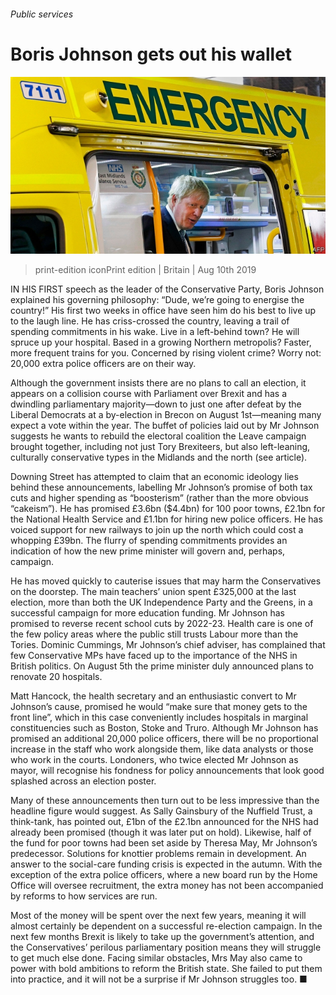 ###### Public services

# Boris Johnson gets out his wallet 

![image](images/20190810_BRP501.jpg) 

> print-edition iconPrint edition | Britain | Aug 10th 2019 

IN HIS FIRST speech as the leader of the Conservative Party, Boris Johnson explained his governing philosophy: “Dude, we’re going to energise the country!” His first two weeks in office have seen him do his best to live up to the laugh line. He has criss-crossed the country, leaving a trail of spending commitments in his wake. Live in a left-behind town? He will spruce up your hospital. Based in a growing Northern metropolis? Faster, more frequent trains for you. Concerned by rising violent crime? Worry not: 20,000 extra police officers are on their way. 

Although the government insists there are no plans to call an election, it appears on a collision course with Parliament over Brexit and has a dwindling parliamentary majority—down to just one after defeat by the Liberal Democrats at a by-election in Brecon on August 1st—meaning many expect a vote within the year. The buffet of policies laid out by Mr Johnson suggests he wants to rebuild the electoral coalition the Leave campaign brought together, including not just Tory Brexiteers, but also left-leaning, culturally conservative types in the Midlands and the north (see article). 

Downing Street has attempted to claim that an economic ideology lies behind these announcements, labelling Mr Johnson’s promise of both tax cuts and higher spending as “boosterism” (rather than the more obvious “cakeism”). He has promised £3.6bn ($4.4bn) for 100 poor towns, £2.1bn for the National Health Service and £1.1bn for hiring new police officers. He has voiced support for new railways to join up the north which could cost a whopping £39bn. The flurry of spending commitments provides an indication of how the new prime minister will govern and, perhaps, campaign. 

He has moved quickly to cauterise issues that may harm the Conservatives on the doorstep. The main teachers’ union spent £325,000 at the last election, more than both the UK Independence Party and the Greens, in a successful campaign for more education funding. Mr Johnson has promised to reverse recent school cuts by 2022-23. Health care is one of the few policy areas where the public still trusts Labour more than the Tories. Dominic Cummings, Mr Johnson’s chief adviser, has complained that few Conservative MPs have faced up to the importance of the NHS in British politics. On August 5th the prime minister duly announced plans to renovate 20 hospitals. 

Matt Hancock, the health secretary and an enthusiastic convert to Mr Johnson’s cause, promised he would “make sure that money gets to the front line”, which in this case conveniently includes hospitals in marginal constituencies such as Boston, Stoke and Truro. Although Mr Johnson has promised an additional 20,000 police officers, there will be no proportional increase in the staff who work alongside them, like data analysts or those who work in the courts. Londoners, who twice elected Mr Johnson as mayor, will recognise his fondness for policy announcements that look good splashed across an election poster. 

Many of these announcements then turn out to be less impressive than the headline figure would suggest. As Sally Gainsbury of the Nuffield Trust, a think-tank, has pointed out, £1bn of the £2.1bn announced for the NHS had already been promised (though it was later put on hold). Likewise, half of the fund for poor towns had been set aside by Theresa May, Mr Johnson’s predecessor. Solutions for knottier problems remain in development. An answer to the social-care funding crisis is expected in the autumn. With the exception of the extra police officers, where a new board run by the Home Office will oversee recruitment, the extra money has not been accompanied by reforms to how services are run. 

Most of the money will be spent over the next few years, meaning it will almost certainly be dependent on a successful re-election campaign. In the next few months Brexit is likely to take up the government’s attention, and the Conservatives’ perilous parliamentary position means they will struggle to get much else done. Facing similar obstacles, Mrs May also came to power with bold ambitions to reform the British state. She failed to put them into practice, and it will not be a surprise if Mr Johnson struggles too. ■ 

